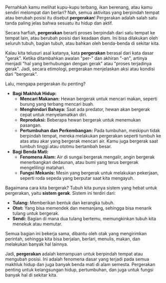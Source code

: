 Pernahkah kamu melihat kupu-kupu terbang, ikan berenang, atau kamu sendiri melompat dan berlari? Nah, semua aktivitas yang berpindah tempat atau berubah posisi itu disebut **pergerakan**! Pergerakan adalah salah satu tanda paling jelas bahwa sesuatu itu hidup dan aktif.

Secara harfiah, **pergerakan** berarti proses berpindah dari satu tempat ke tempat lain, atau berubah posisi dari keadaan diam. Ini bisa dilakukan oleh seluruh tubuh, bagian tubuh, atau bahkan oleh benda-benda di sekitar kita.

Kalau kita telusuri asal katanya, kata **pergerakan** berasal dari kata dasar "gerak". Ketika ditambahkan awalan "per-" dan akhiran "-an", artinya menjadi "hal yang berhubungan dengan gerak" atau "proses terjadinya gerak". Jadi, secara etimologi, pergerakan menjelaskan aksi atau kondisi dari "bergerak".

Lalu, mengapa pergerakan itu penting?

- **Bagi Makhluk Hidup:**
    - **Mencari Makanan:** Hewan bergerak untuk mencari makan, seperti burung yang terbang mencari buah.
    - **Menghindari Bahaya:** Saat ada predator, hewan akan bergerak cepat untuk menyelamatkan diri.
    - **Reproduksi:** Beberapa hewan bergerak untuk menemukan pasangan.
    - **Pertumbuhan dan Perkembangan:** Pada tumbuhan, meskipun tidak berpindah tempat, mereka melakukan pergerakan seperti tumbuh ke atas atau akar yang bergerak mencari air. Kamu juga bergerak saat tumbuh tinggi atau ototmu bertambah besar.
- **Bagi Benda Mati:**
    - **Fenomena Alam:** Air di sungai bergerak mengalir, angin bergerak menerbangkan dedaunan, atau bumi yang terus bergerak mengelilingi matahari.
    - **Fungsi Mekanis:** Mesin yang bergerak untuk melakukan pekerjaan, seperti roda sepeda yang berputar saat kita mengayuh.

Bagaimana cara kita bergerak? Tubuh kita punya sistem yang hebat untuk pergerakan, yaitu **sistem gerak**. Sistem ini terdiri dari:

- **Tulang:** Memberikan bentuk dan kerangka tubuh.
- **Otot:** Yang bisa memendek dan memanjang, sehingga bisa menarik tulang untuk bergerak.
- **Sendi:** Bagian di mana dua tulang bertemu, memungkinkan tubuh kita menekuk atau memutar.

Semua bagian ini bekerja sama, dibantu oleh otak yang mengirimkan perintah, sehingga kita bisa berjalan, berlari, menulis, makan, dan melakukan banyak hal lainnya.

Jadi, **pergerakan** adalah kemampuan untuk berpindah tempat atau mengubah posisi. Ini adalah fenomena dasar yang terjadi pada semua makhluk hidup dan juga banyak benda mati di alam semesta. Pergerakan penting untuk kelangsungan hidup, pertumbuhan, dan juga untuk fungsi banyak hal di sekitar kita.